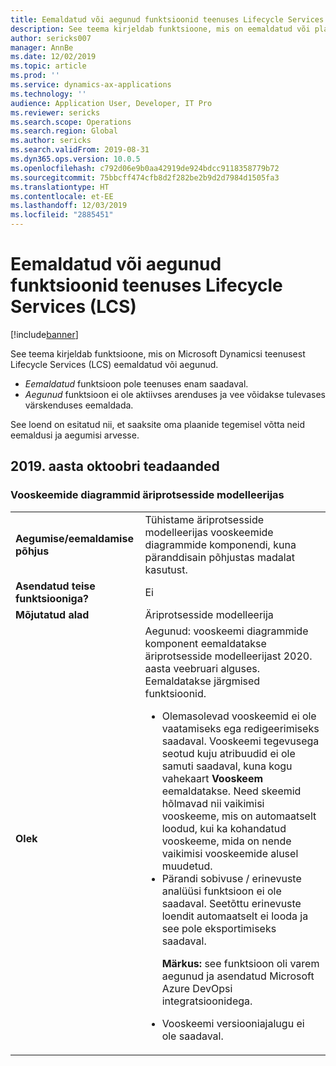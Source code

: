 ```yaml
---
title: Eemaldatud või aegunud funktsioonid teenuses Lifecycle Services (LCS)
description: See teema kirjeldab funktsioone, mis on eemaldatud või plaanitakse eemaldada Microsoft Dynamicsi teenusest Lifecycle Services (LCS).
author: sericks007
manager: AnnBe
ms.date: 12/02/2019
ms.topic: article
ms.prod: ''
ms.service: dynamics-ax-applications
ms.technology: ''
audience: Application User, Developer, IT Pro
ms.reviewer: sericks
ms.search.scope: Operations
ms.search.region: Global
ms.author: sericks
ms.search.validFrom: 2019-08-31
ms.dyn365.ops.version: 10.0.5
ms.openlocfilehash: c792d06e9b0aa42919de924bdcc9118358779b72
ms.sourcegitcommit: 75bbcff474cfb8d2f282be2b9d2d7984d1505fa3
ms.translationtype: HT
ms.contentlocale: et-EE
ms.lasthandoff: 12/03/2019
ms.locfileid: "2885451"
---
```

# <a name="removed-or-deprecated-features-in-lifecycle-services-lcs"></a>Eemaldatud või aegunud funktsioonid teenuses Lifecycle Services (LCS)

[!include[banner](../includes/banner.md)]

See teema kirjeldab funktsioone, mis on Microsoft Dynamicsi teenusest Lifecycle Services (LCS) eemaldatud või aegunud.

- *Eemaldatud* funktsioon pole teenuses enam saadaval.
- *Aegunud* funktsioon ei ole aktiivses arenduses ja vee võidakse tulevases värskenduses eemaldada.

See loend on esitatud nii, et saaksite oma plaanide tegemisel võtta neid eemaldusi ja aegumisi arvesse.

## <a name="october-2019-announcements"></a>2019. aasta oktoobri teadaanded

### <a name="flowchart-diagrams-in-business-process-modeler"></a>Vooskeemide diagrammid äriprotsesside modelleerijas

<table>
<tbody>
<tr>
<td><strong>Aegumise/eemaldamise põhjus</strong></td>
<td>Tühistame äriprotsesside modelleerijas vooskeemide diagrammide komponendi, kuna päranddisain põhjustas madalat kasutust.</td>
</tr>
<tr>
<td><strong>Asendatud teise funktsiooniga?</strong></td>
<td>Ei</td>
</tr>
<tr>
<td><strong>Mõjutatud alad</strong></td>
<td>Äriprotsesside modelleerija</td>
</tr>
<tr>
<td><strong>Olek</strong></td>
<td>Aegunud: vooskeemi diagrammide komponent eemaldatakse äriprotsesside modelleerijast 2020. aasta veebruari alguses. Eemaldatakse järgmised funktsioonid.
<ul>
<li>Olemasolevad vooskeemid ei ole vaatamiseks ega redigeerimiseks saadaval. Vooskeemi tegevusega seotud kuju atribuudid ei ole samuti saadaval, kuna kogu vahekaart <strong>Vooskeem</strong> eemaldatakse. Need skeemid hõlmavad nii vaikimisi vooskeeme, mis on automaatselt loodud, kui ka kohandatud vooskeeme, mida on nende vaikimisi vooskeemide alusel muudetud.</li>
<li>Pärandi sobivuse / erinevuste analüüsi funktsioon ei ole saadaval. Seetõttu erinevuste loendit automaatselt ei looda ja see pole eksportimiseks saadaval.
<p><strong>Märkus:</strong> see funktsioon oli varem aegunud ja asendatud Microsoft Azure DevOpsi integratsioonidega.</p>
</li>
<li>Vooskeemi versiooniajalugu ei ole saadaval.</li>
</ul>
</td>
</tr>
</tbody>
</table>
